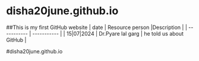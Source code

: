 # disha20june.github.io
##This is my first GitHub website 
| date | Resource person |Description |
| ----------- | ----------- |
| 15|07|2024 | Dr.Pyare lal garg | he told us about GitHub |

#disha20june.github.io
##

